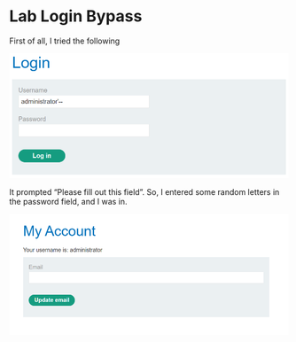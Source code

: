 # Lab Login Bypass

First of all, I tried the following

![Untitled](Lab%20Login%20Bypass%20d22bdbac1de347ceb9b3f4a67263cbf2/Untitled.png)

It prompted “Please fill out this field”. So, I entered some random letters in the password field, and I was in.

![Untitled](Lab%20Login%20Bypass%20d22bdbac1de347ceb9b3f4a67263cbf2/Untitled%201.png)